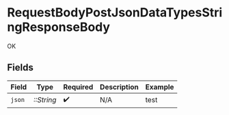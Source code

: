 # RequestBodyPostJsonDataTypesStringResponseBody

OK


## Fields

| Field              | Type               | Required           | Description        | Example            |
| ------------------ | ------------------ | ------------------ | ------------------ | ------------------ |
| `json`             | *::String*         | :heavy_check_mark: | N/A                | test               |